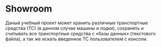 # Showroom
Даный учебный проект может хранить различные транспортные средства (ТС) (в данном случае машины и лодки),
сохранять и считывать все транспортные средства с «базы данных» (текстового файла), а так же искать введенное ТС пользователем с консоли.
